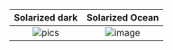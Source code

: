 
Solarized dark             |  Solarized Ocean
:-------------------------:|:-------------------------:
![pics](https://github.com/MoustAhmed/E-commerce-Website/assets/121663630/42780541-5752-4bf4-a7fa-c369b624c5b3)| ![image](https://github.com/MoustAhmed/E-commerce-Website/assets/121663630/670d8418-741c-4429-a6c1-93cfd792a728)
